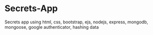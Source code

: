 # Secrets-App

Secrets app using html, css, bootstrap, ejs, nodejs, express, mongodb, mongoose, google authenticator, hashing data
